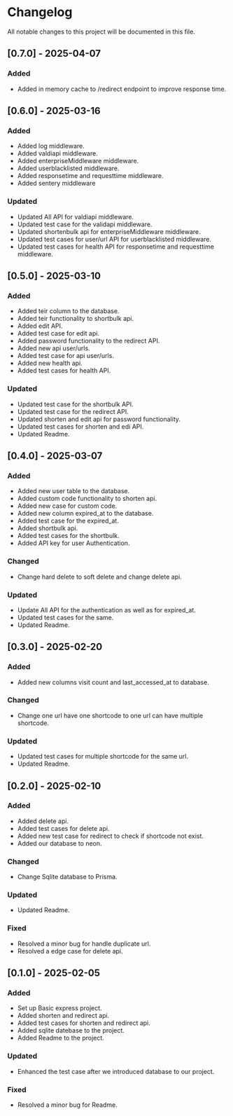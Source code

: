 
# Changelog

All notable changes to this project will be documented in this file.

## [0.7.0] - 2025-04-07

### Added
- Added in memory cache to /redirect endpoint to improve response time.


## [0.6.0] - 2025-03-16 

### Added
- Added log middleware.
- Added valdiapi middleware.
- Added enterpriseMiddleware middleware.
- Added userblacklisted middleware.
- Added responsetime and requesttime middleware.
- Added sentery middleware

### Updated
- Updated All API for valdiapi middleware.
- Updated test case for the validapi middleware.
- Updated shortenbulk api for enterpriseMiddleware middleware.
- Updated test cases for user/url API for userblacklisted middleware.
- Updated test cases for health API for responsetime and requesttime middleware.


## [0.5.0] - 2025-03-10 

### Added
- Added teir column to the database.
- Added teir functionality to shortbulk api.
- Added edit API.
- Added test case for edit api.
- Added password functionality to the redirect API.
- Added new api user/urls.
- Added test case for api user/urls.
- Added new health api.
- Added test cases for health API.

### Updated
- Updated test case for the shortbulk API.
- Updated test case for the redirect API.
- Updated shorten and edit api for password functionality.
- Updated test cases for shorten and edi API.
- Updated Readme.


## [0.4.0] - 2025-03-07 

### Added
- Added new user table to the database.
- Added custom code functionality to shorten api.
- Added new case for custom code.
- Added new column expired_at to the database.
- Added test case for the expired_at.
- Added shortbulk api.
- Added test cases for the shortbulk.
- Added API key for user Authentication.

### Changed
- Change hard delete to soft delete and change delete api.

### Updated
- Update All API for the authentication as well as for expired_at.
- Updated test cases for the same.
- Updated Readme.

## [0.3.0] - 2025-02-20 

### Added
- Added new columns visit count and last_accessed_at to database.

### Changed
- Change one url have one shortcode to one url can have multiple shortcode.

### Updated
- Updated test cases for multiple shortcode for the same url.
- Updated Readme.


## [0.2.0] - 2025-02-10 

### Added
- Added delete api.
- Added test cases for delete api.
- Added new test case for redirect to check if shortcode not exist.
- Added our database to neon.

### Changed
- Change Sqlite database to Prisma.

### Updated
- Updated Readme.

### Fixed
- Resolved a minor bug for handle duplicate url.
- Resolved a edge case for delete api.


## [0.1.0] - 2025-02-05 

### Added
- Set up Basic express project.
- Added shorten and redirect api.
- Added test cases for shorten and redirect api.
- Added sqlite datebase to the project.
- Added Readme to the project.

### Updated
- Enhanced the test case after we introduced database to our project.

### Fixed
- Resolved a minor bug for Readme.
